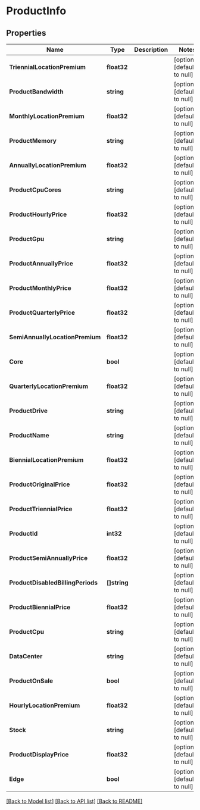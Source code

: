 # ProductInfo

## Properties
Name | Type | Description | Notes
------------ | ------------- | ------------- | -------------
**TriennialLocationPremium** | **float32** |  | [optional] [default to null]
**ProductBandwidth** | **string** |  | [optional] [default to null]
**MonthlyLocationPremium** | **float32** |  | [optional] [default to null]
**ProductMemory** | **string** |  | [optional] [default to null]
**AnnuallyLocationPremium** | **float32** |  | [optional] [default to null]
**ProductCpuCores** | **string** |  | [optional] [default to null]
**ProductHourlyPrice** | **float32** |  | [optional] [default to null]
**ProductGpu** | **string** |  | [optional] [default to null]
**ProductAnnuallyPrice** | **float32** |  | [optional] [default to null]
**ProductMonthlyPrice** | **float32** |  | [optional] [default to null]
**ProductQuarterlyPrice** | **float32** |  | [optional] [default to null]
**SemiAnnuallyLocationPremium** | **float32** |  | [optional] [default to null]
**Core** | **bool** |  | [optional] [default to null]
**QuarterlyLocationPremium** | **float32** |  | [optional] [default to null]
**ProductDrive** | **string** |  | [optional] [default to null]
**ProductName** | **string** |  | [optional] [default to null]
**BiennialLocationPremium** | **float32** |  | [optional] [default to null]
**ProductOriginalPrice** | **float32** |  | [optional] [default to null]
**ProductTriennialPrice** | **float32** |  | [optional] [default to null]
**ProductId** | **int32** |  | [optional] [default to null]
**ProductSemiAnnuallyPrice** | **float32** |  | [optional] [default to null]
**ProductDisabledBillingPeriods** | **[]string** |  | [optional] [default to null]
**ProductBiennialPrice** | **float32** |  | [optional] [default to null]
**ProductCpu** | **string** |  | [optional] [default to null]
**DataCenter** | **string** |  | [optional] [default to null]
**ProductOnSale** | **bool** |  | [optional] [default to null]
**HourlyLocationPremium** | **float32** |  | [optional] [default to null]
**Stock** | **string** |  | [optional] [default to null]
**ProductDisplayPrice** | **float32** |  | [optional] [default to null]
**Edge** | **bool** |  | [optional] [default to null]

[[Back to Model list]](../README.md#documentation-for-models) [[Back to API list]](../README.md#documentation-for-api-endpoints) [[Back to README]](../README.md)


